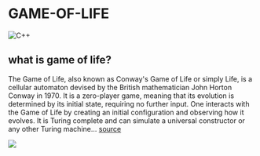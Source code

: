 # GAME-OF-LIFE
![C++](https://img.shields.io/badge/c++-%2300599C.svg?style=for-the-badge&logo=c%2B%2B&logoColor=white)

## what is game of life? 
<p>
  The Game of Life, also known as Conway's Game of Life or simply Life, is a cellular automaton devised by the British mathematician John Horton Conway in 1970. It is a zero-player game, meaning that its evolution is determined by its initial state, requiring no further input. One interacts with the Game of Life by creating an initial configuration and observing how it evolves. It is Turing complete and can simulate a universal constructor or any other Turing machine...
  <a href="https://en.m.wikipedia.org/wiki/Conway%27s_Game_of_Life">source</a>
</p>
<img src="https://upload.wikimedia.org/wikipedia/commons/e/e5/Gospers_glider_gun.gif" />
